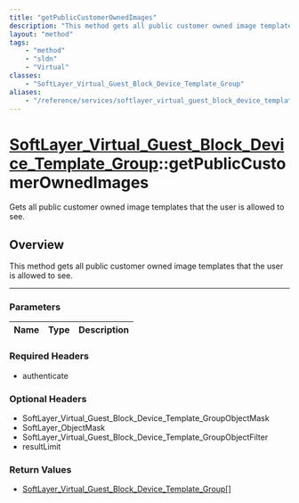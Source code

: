 ```yaml
---
title: "getPublicCustomerOwnedImages"
description: "This method gets all public customer owned image templates that the user is allowed to see."
layout: "method"
tags:
    - "method"
    - "sldn"
    - "Virtual"
classes:
    - "SoftLayer_Virtual_Guest_Block_Device_Template_Group"
aliases:
    - "/reference/services/softlayer_virtual_guest_block_device_template_group/getPublicCustomerOwnedImages"
---
```

# [SoftLayer_Virtual_Guest_Block_Device_Template_Group](/reference/services/SoftLayer_Virtual_Guest_Block_Device_Template_Group)::getPublicCustomerOwnedImages


Gets all public customer owned image templates that the user is allowed to see. 


## Overview 
This method gets all public customer owned image templates that the user is allowed to see. 

-----

### Parameters 
|Name | Type | Description |
| --- | --- | --- |


### Required Headers
* authenticate


### Optional Headers
* SoftLayer_Virtual_Guest_Block_Device_Template_GroupObjectMask
* SoftLayer_ObjectMask
* SoftLayer_Virtual_Guest_Block_Device_Template_GroupObjectFilter
* resultLimit

### Return Values
* <a href='/reference/datatypes/SoftLayer_Virtual_Guest_Block_Device_Template_Group'>SoftLayer_Virtual_Guest_Block_Device_Template_Group[] </a>




